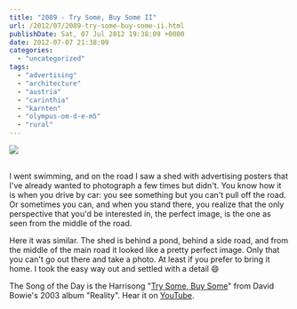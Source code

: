 ```yaml
---
title: "2089 - Try Some, Buy Some II"
url: /2012/07/2089-try-some-buy-some-ii.html
publishDate: Sat, 07 Jul 2012 19:38:09 +0000
date: 2012-07-07 21:38:09
categories: 
  - "uncategorized"
tags: 
  - "advertising"
  - "architecture"
  - "austria"
  - "carinthia"
  - "karnten"
  - "olympus-om-d-e-m5"
  - "rural"
---
```

<div class="container">
<div class="center"><a target="_blank" href="https://d25zfm9zpd7gm5.cloudfront.net/1200x1200/2012/20120707_172641_lr.jpg"><img src="https://d25zfm9zpd7gm5.cloudfront.net/0600x0600/2012/20120707_172641_lr.jpg" /></a></div>
</div>
<br />

I went swimming, and on the road I saw a shed with advertising posters that I've already wanted to photograph a few times but didn't. You know how it is when you drive by car: you see something but you can't pull off the road. Or sometimes you can, and when you stand there, you realize that the only perspective that you'd be interested in, the perfect image, is the one as seen from the middle of the road.

 Here it was similar. The shed is behind a pond, behind a side road, and from the middle of the main road it looked like a pretty perfect image. Only that you can't go out there and take a photo. At least if you prefer to bring it home. I took the easy way out and settled with a detail 😄

The Song of the Day is the Harrisong "<a href="http://www.lyricsmode.com/lyrics/d/david_bowie/try_some_buy_some.html" target="_blank">Try Some, Buy Some</a>" from David Bowie's 2003 album "Reality". Hear it on <a href="http://www.youtube.com/watch?v=Uwnz7ke-xs0" target="_blank">YouTube</a>.
